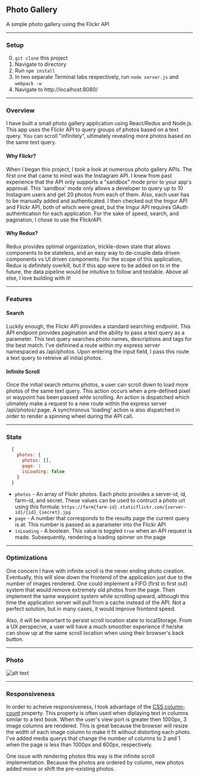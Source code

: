 ## Photo Gallery
A simple photo gallery using the Flickr API

---
### Setup

0. `git clone` this project
0. Navigate to directory
0. Run `npm install`
0. In two separate Terminal tabs respectively, run `node server.js` and `webpack -w`
0. Navigate to http://localhost:8080/

---
### Overview

I have built a small photo gallery application using React/Redux and Node.js. This app uses the Flickr API to query groups of photos based on a text query. You can scroll "infinitely", ultimately revealing more photos based on the same text query.

#### Why Flickr?

When I began this project, I took a look at numerous photo gallery APIs. The first one that came to mind was the Instagram API.  I knew from past experience that the API only supports a "sandbox" mode prior to your app's approval. This 'sandbox' mode only allows a developer to query up to 10 Instagram users and get 20 photos from each of them. Also, each user has to be manually added and authenticated. I then checked out the Imgur API and Flickr API, both of which were great, but the Imgur API requires OAuth authentication for each application. For the sake of speed, search, and pagination, I chose to use the FlickrAPI.

#### Why Redux?

Redux provides optimal organization, trickle-down state that allows components to be stateless, and an easy way to de-couple data driven components vs UI driven components. For the scope of this application, Redux is definitely overkill, but if this app were to be added on to in the future, the data pipeline would be intuitive to follow and testable. Above all else, I love building with it!

---
### Features

#### Search

Luckily enough, the Flickr API provides a standard searching endpoint. This API endpoint provides pagination and the ability to pass a text query as a parameter. This text query searches photo names, descriptions and tags for the best match. I've definined a route within my express server namespaced as /api/photos. Upon entering the input field, I pass this route a text query to retreive all initial photos.

#### Infinite Scroll

Once the initial search returns photos, a user can scroll down to load more photos of the same text query. This action occurs when a pre-defined pixel or waypoint has been passed whle scrolling. An action is dispatched which ulimately make a request to a new route within the express server /api/photos/:page. A synchronous 'loading' action is also dispatched in order to render a spinning wheel during the API call.

---
### State

```js
  {
    photos: {
      photos: [],
      page: 1
      isLoading: false
    }
  }
```

* `photos` - An array of Flickr photos. Each photo provides a server-id, id, farm-id, and secret. These values can be used to contruct a photo url using this formula: `https://farm{farm-id}.staticflickr.com/{server-id}/{id}_{secret}.jpg`
* `page` - A number that corresponds to the results page the current query is at. This number is passed as a parameter into the Flickr API
* `isLoading` - A boolean. This value is toggled `true` when an API request is made. Subsequently, rendering a loading spinner on the page 

---
### Optimizations

One concern I have with infinite scroll is the never ending photo creation. Eventually, this will slow down the frontend of the application just due to the number of images rendered. One could implement a FIFO (first in first out) system that would remove extremely old photos from the page. Then implement the same waypoint system while scrolling upward, although this time the application server will pull from a cache instead of the API. Not a perfect solution, but in many cases, it would improve frontend speed.

Also, it will be important to persist scroll location state to localStorage. From a UX perspecive, a user will have a much smoother experience if he/she can show up at the same scroll location when using their browser's back button.

---
### Photo

![alt text](https://s3-us-west-1.amazonaws.com/ruckus-music/Screen+Shot+2017-06-22+at+1.51.56+AM.png)

---
### Responsiveness

In order to acheive responsiveness, I took advantage of the [CSS column-count](https://www.w3schools.com/cssref/css3_pr_column-count.asp) property. This property is often used when diplaying text in columns similar to a text book. When the user's view port is greater then 1000px, 3 image columns are rendered. This is great because the browser will resize the width of each image column to make it fit without distorting each photo. I've added media querys that change the number of columns to 2 and 1 when the page is less than 1000px and 600px, respectively. 

One issue with rendering photos this way is the infinite scroll implementation. Because the photos are ordered by column, new photos added move or shift the pre-existing photos.
